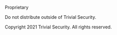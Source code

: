 Proprietary

Do not distribute outside of Trivial Security.

Copyright 2021 Trivial Security. All rights reserved.
